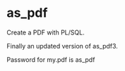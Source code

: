 # as_pdf
Create a PDF with PL/SQL.

Finally an updated version of as_pdf3.

Password for my.pdf is as_pdf
